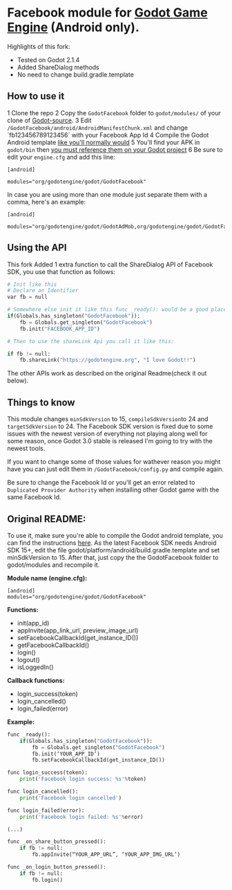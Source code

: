 # Facebook module for [Godot Game Engine](http://godotengine.org/) (Android only). 

Highlights of this fork:

+ Tested on Godot 2.1.4 
+ Added ShareDialog methods
+ No need to change build.gradle.template

## How to use it

1 Clone the repo
2 Copy the `GodotFacebook` folder to `godot/modules/` of your clone of [Godot-source](https://github.com/godotengine/godot). 
3 Edit `/GodotFacebook/android/AndroidManifestChunk.xml` and change ´fb123456789123456´ with your Facebook App Id
4 Compile the Godot Android template [like you'll normally would](http://docs.godotengine.org/en/latest/reference/compiling_for_android.html)
5 You'll find your APK in `godot/bin` then [you must reference them on your Godot project](http://docs.godotengine.org/en/latest/development/compiling/compiling_for_android.html#using-the-export-templates)
6 Be sure to edit your `engine.cfg` and add this line:
```
[android]

modules="org/godotengine/godot/GodotFacebook"
```
In case you are using more than one module just separate them with a comma, here's an example:
```
[android]

modules="org/godotengine/godot/GodotAdMob,org/godotengine/godot/GodotFacebook"
```
## Using the API

This fork Added 1 extra function to call the ShareDialog API of Facebook SDK, you use that function as follows:

```python
# Init like this
# Declare an Identifier
var fb = null

# Somewhere else init it like this func _ready(): would be a good place to do it
if(Globals.has_singleton("GodotFacebook")):
	fb = Globals.get_singleton("GodotFacebook")
	fb.init("FACEBOOK_APP_ID") 

# Then to use the shareLink Api you call it like this:

if fb != null:
	fb.shareLink("https://godotengine.org", "I love Godot!!")

```
The other APIs work as described on the original Readme(check it out below).

## Things to know

This module changes `minSdkVersion` to 15, `compileSdkVersion`to 24 and `targetSdkVersion` to 24. The Facebook SDK version is fixed due to some issues with the newest version of everything not playing along well for some reason, once Godot 3.0 stable is released I'm going to try with the newest tools.

If you want to change some of those values for wathever reason you might have you can just edit them in `/GodotFacebook/config.py` and compile again.

Be sure to change the Facebook Id or you'll get an error related to `Duplicated Provider Authority` when installing other Godot game with the same Facebook Id.


Original README:
---

To use it, make sure you're able to compile the Godot android template, you can find the instructions [here](http://docs.godotengine.org/en/latest/reference/compiling_for_android.html). As the latest Facebook SDK needs Android SDK 15+, edit the file godot/platform/android/build.gradle.template and set minSdkVersion to 15. After that, just copy the the GodotFacebook folder to godot/modules and recompile it.


**Module name (engine.cfg):**
```
[android]
modules="org/godotengine/godot/GodotFacebook"
```

**Functions:**
* init(app_id)
* appInvite(app_link_url, preview_image_url)
* setFacebookCallbackId(get_instance_ID())
* getFacebookCallbackId()
* login()
* logout()
* isLoggedIn()

**Callback functions:**
* login_success(token)
* login_cancelled()
* login_failed(error)

**Example:**
```python
func _ready():
    if(Globals.has_singleton("GodotFacebook")):
        fb = Globals.get_singleton("GodotFacebook")
        fb.init(‘YOUR_APP_ID’)
        fb.setFacebookCallbackId(get_instance_ID())

func login_success(token):
    print('Facebook login success: %s'%token)

func login_cancelled():
    print('Facebook login cancelled')

func login_failed(error):
    print('Facebook login failed: %s'%error)

(...)

func _on_share_button_pressed():
    if fb != null:
        fb.appInvite(“YOUR_APP_URL”, ‘YOUR_APP_IMG_URL’)

func _on_login_button_pressed():
    if fb != null:
        fb.login()
```        

